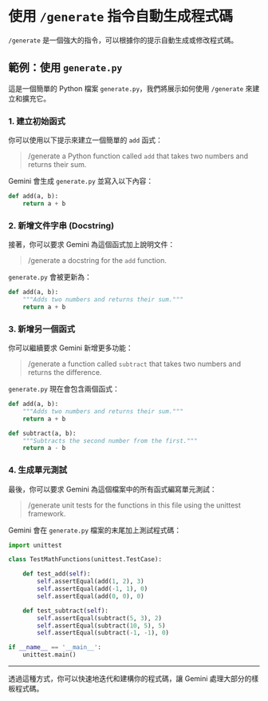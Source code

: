 # 使用 `/generate` 指令自動生成程式碼

`/generate` 是一個強大的指令，可以根據你的提示自動生成或修改程式碼。

## 範例：使用 `generate.py`

這是一個簡單的 Python 檔案 `generate.py`，我們將展示如何使用 `/generate` 來建立和擴充它。

### 1. 建立初始函式

你可以使用以下提示來建立一個簡單的 `add` 函式：

> /generate a Python function called `add` that takes two numbers and returns their sum.

Gemini 會生成 `generate.py` 並寫入以下內容：

```python
def add(a, b):
    return a + b
```

### 2. 新增文件字串 (Docstring)

接著，你可以要求 Gemini 為這個函式加上說明文件：

> /generate a docstring for the `add` function.

`generate.py` 會被更新為：

```python
def add(a, b):
    """Adds two numbers and returns their sum."""
    return a + b
```

### 3. 新增另一個函式

你可以繼續要求 Gemini 新增更多功能：

> /generate a function called `subtract` that takes two numbers and returns the difference.

`generate.py` 現在會包含兩個函式：

```python
def add(a, b):
    """Adds two numbers and returns their sum."""
    return a + b

def subtract(a, b):
    """Subtracts the second number from the first."""
    return a - b
```

### 4. 生成單元測試

最後，你可以要求 Gemini 為這個檔案中的所有函式編寫單元測試：

> /generate unit tests for the functions in this file using the unittest framework.

Gemini 會在 `generate.py` 檔案的末尾加上測試程式碼：

```python
import unittest

class TestMathFunctions(unittest.TestCase):

    def test_add(self):
        self.assertEqual(add(1, 2), 3)
        self.assertEqual(add(-1, 1), 0)
        self.assertEqual(add(0, 0), 0)

    def test_subtract(self):
        self.assertEqual(subtract(5, 3), 2)
        self.assertEqual(subtract(10, 5), 5)
        self.assertEqual(subtract(-1, -1), 0)

if __name__ == '__main__':
    unittest.main()
```

---

透過這種方式，你可以快速地迭代和建構你的程式碼，讓 Gemini 處理大部分的樣板程式碼。
